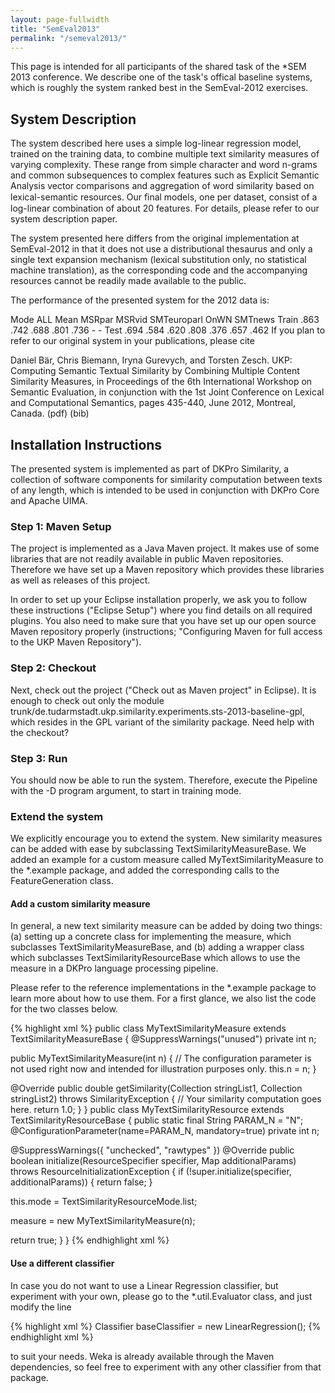 ```yaml
---
layout: page-fullwidth
title: "SemEval2013"
permalink: "/semeval2013/"
---
```


This page is intended for all participants of the shared task of the *SEM 2013 conference. We describe one of the task's offical baseline systems, which is roughly the system ranked best in the SemEval-2012 exercises.

## System Description
The system described here uses a simple log-linear regression model, trained on the training data, to combine multiple text similarity measures of varying complexity. These range from simple character and word n-grams and common subsequences to complex features such as Explicit Semantic Analysis vector comparisons and aggregation of word similarity based on lexical-semantic resources. Our ﬁnal models, one per dataset, consist of a log-linear combination of about 20 features. For details, please refer to our system description paper.

The system presented here differs from the original implementation at SemEval-2012 in that it does not use a distributional thesaurus and only a single text expansion mechanism (lexical substitution only, no statistical machine translation), as the corresponding code and the accompanying resources cannot be readily made available to the public.

The performance of the presented system for the 2012 data is:

Mode	ALL	Mean	MSRpar	MSRvid	SMTeuroparl	OnWN	SMTnews
Train	.863	.742	.688	.801	.736	-	-
Test	.694	.584	.620	.808	.376	.657	.462
If you plan to refer to our original system in your publications, please cite

Daniel Bär, Chris Biemann, Iryna Gurevych, and Torsten Zesch. UKP: Computing Semantic Textual Similarity by Combining Multiple Content Similarity Measures, in Proceedings of the 6th International Workshop on Semantic Evaluation, in conjunction with the 1st Joint Conference on Lexical and Computational Semantics, pages 435-440, June 2012, Montreal, Canada. (pdf) (bib)


## Installation Instructions
The presented system is implemented as part of DKPro Similarity, a collection of software components for similarity computation between texts of any length, which is intended to be used in conjunction with DKPro Core and Apache UIMA.

### Step 1: Maven Setup
The project is implemented as a Java Maven project. It makes use of some libraries that are not readily available in public Maven repositories. Therefore we have set up a Maven repository which provides these libraries as well as releases of this project.

In order to set up your Eclipse installation properly, we ask you to follow these instructions ("Eclipse Setup") where you find details on all required plugins. You also need to make sure that you have set up our open source Maven repository properly (instructions; "Configuring Maven for full access to the UKP Maven Repository").

### Step 2: Checkout
Next, check out the project ("Check out as Maven project" in Eclipse). It is enough to check out only the module trunk/de.tudarmstadt.ukp.similarity.experiments.sts-2013-baseline-gpl, which resides in the GPL variant of the similarity package. Need help with the checkout?

### Step 3: Run
You should now be able to run the system. Therefore, execute the Pipeline with the -D program argument, to start in training mode.

### Extend the system
We explicitly encourage you to extend the system. New similarity measures can be added with ease by subclassing TextSimilarityMeasureBase. We added an example for a custom measure called MyTextSimilarityMeasure to the *.example package, and added the corresponding calls to the FeatureGeneration class.

#### Add a custom similarity measure
In general, a new text similarity measure can be added by doing two things: (a) setting up a concrete class for implementing the measure, which subclasses TextSimilarityMeasureBase, and (b) adding a wrapper class which subclasses TextSimilarityResourceBase which allows to use the measure in a DKPro language processing pipeline.

Please refer to the reference implementations in the *.example package to learn more about how to use them. For a first glance, we also list the code for the two classes below.

{% highlight xml %}
public class MyTextSimilarityMeasure
extends TextSimilarityMeasureBase
{
@SuppressWarnings("unused")
private int n;

public MyTextSimilarityMeasure(int n)
{
// The configuration parameter is not used right now and intended for illustration purposes only.
this.n = n;
}

@Override
public double getSimilarity(Collection<String> stringList1,
Collection<String> stringList2)
throws SimilarityException
{
// Your similarity computation goes here.
return 1.0;
}
}
public class MyTextSimilarityResource
extends TextSimilarityResourceBase
{
public static final String PARAM_N = "N";
@ConfigurationParameter(name=PARAM_N, mandatory=true)
private int n;

@SuppressWarnings({ "unchecked", "rawtypes" })
@Override
public boolean initialize(ResourceSpecifier specifier, Map additionalParams)
throws ResourceInitializationException
{
if (!super.initialize(specifier, additionalParams)) {
return false;
}

this.mode = TextSimilarityResourceMode.list;

measure = new MyTextSimilarityMeasure(n);

return true;
}
}
{% endhighlight xml %}


#### Use a different classifier
In case you do not want to use a Linear Regression classifier, but experiment with your own, please go to the *.util.Evaluator class, and just modify the line

{% highlight xml %}
Classifier baseClassifier = new LinearRegression();
{% endhighlight xml %}


to suit your needs. Weka is already available through the Maven dependencies, so feel free to experiment with any other classifier from that package.